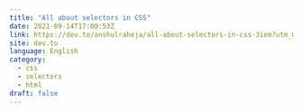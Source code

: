 ```yaml
---
title: "All about selectors in CSS"
date: 2021-09-14T17:00:53Z
link: https://dev.to/anshulraheja/all-about-selectors-in-css-3iem?utm_medium=RSS&utm_source=news.12bit.vn
site: dev.to
language: English
category:
  - css
  - selectors
  - html
draft: false
---
```

